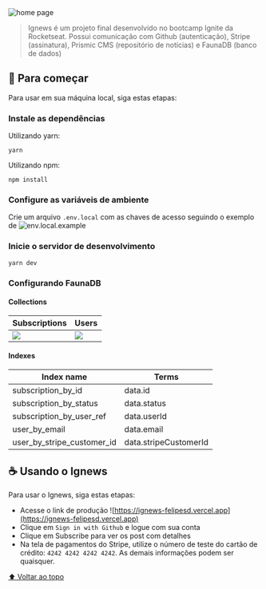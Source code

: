<img src="https://user-images.githubusercontent.com/18513213/155630154-2e7e79c0-6d06-43fc-9014-4e8f58fc243d.png" alt="home page" />

> Ignews é um projeto final desenvolvido no bootcamp Ignite da Rocketseat. Possui comunicação com Github (autenticação), Stripe (assinatura), Prismic CMS (repositório 
> de notícias) e FaunaDB (banco de dados)

## 🚀 Para começar

Para usar em sua máquina local, siga estas etapas:
### Instale as dependências
Utilizando yarn:
```
yarn
```
Utilizando npm:
```
npm install
```
### Configure as variáveis de ambiente
Crie um arquivo `.env.local` com as chaves de acesso seguindo o exemplo de ![env.local.example](https://github.com/fezoide/ignews/blob/main/.env.local.example)

### Inicie o servidor de desenvolvimento
```
yarn dev
```
### Configurando FaunaDB
#### Collections
<table>
  <thead>
    <tr>
      <th>Subscriptions</th>
      <th>Users</th>
    </tr>
  </thead>
  <tr>
    <td> <img src="https://user-images.githubusercontent.com/18513213/155633661-a56315db-dfb2-4a65-9dcd-c9f90a2f2c07.png" /> </td>
    <td> <img src="https://user-images.githubusercontent.com/18513213/155633588-f199d978-b868-4360-8419-574a4bb9ff14.png" </td>
  </tr>
</table>

#### Indexes

<table>
  <thead>
    <tr>
      <th>Index name</th>
      <th>Terms</th>
    </tr>
  </thead>
  <tr>
    <td> subscription_by_id </td>
    <td> data.id </td>
  </tr>
  <tr>
    <td> subscription_by_status </td>
    <td> data.status </td>
  </tr>
  <tr>
    <td> subscription_by_user_ref </td>
    <td> data.userId </td>
  </tr>
  <tr>
    <td> user_by_email </td>
    <td> data.email </td>
  </tr>
  <tr>
    <td> user_by_stripe_customer_id </td>
    <td> data.stripeCustomerId </td>
  </tr>
</table>

## ☕ Usando o Ignews

Para usar o Ignews, siga estas etapas:
* Acesse o link de produção
![https://ignews-felipesd.vercel.app](https://ignews-felipesd.vercel.app)
* Clique em `Sign in with Github` e logue com sua conta
* Clique em Subscribe para ver os post com detalhes
* Na tela de pagamentos do Stripe, utilize o número de teste do cartão de crédito: `4242 4242 4242 4242`. As demais informações podem ser quaisquer.

[⬆ Voltar ao topo](#nome-do-projeto)<br>
